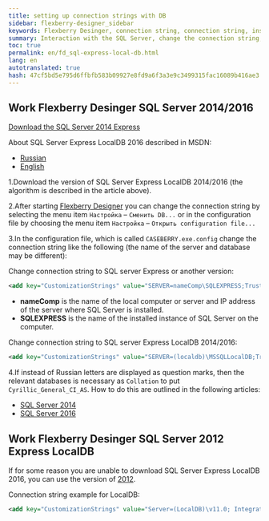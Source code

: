 ```yaml
---
title: setting up connection strings with DB
sidebar: flexberry-designer_sidebar
keywords: Flexberry Desinger, connection string, connection string, install, install, setup
summary: Interaction with the SQL Server, change the connection string, configure connection string
toc: true
permalink: en/fd_sql-express-local-db.html
lang: en
autotranslated: true
hash: 47cf5bd5e795d6ffbfb583b09927e8fd9a6f3a3e9c3499315fac16089b416ae3
---
```


## Work Flexberry Desinger SQL Server 2014/2016

[Download the SQL Server 2014 Express](https://www.microsoft.com/ru-ru/download/details.aspx?id=42299)

About SQL Server Express LocalDB 2016 described in MSDN:

* [Russian](http://msdn.microsoft.com/ru-ru/library/hh510202.aspx)
* [English](http://msdn.microsoft.com/en-us/library/hh510202.aspx)

1.Download the version of SQL Server Express LocalDB 2014/2016 (the algorithm is described in the article above).

2.After starting [Flexberry Designer](fd_flexberry-designer.html) you can change the connection string by selecting the menu item `Настройка` – `Сменить DB...` or in the configuration file by choosing the menu item `Настройка` – `Открыть configuration file...`

3.In the configuration file, which is called `CASEBERRY.exe.config` change the connection string like the following (the name of the server and database may be different):

Change connection string to SQL server Express or another version:

```xml
<add key="CustomizationStrings" value="SERVER=nameComp\SQLEXPRESS;Trusted_connection=yes;DATABASE=CaseLocalDB;"/>
```

* **nameComp** is the name of the local computer or server and IP address of the server where SQL Server is installed.
* **SQLEXPRESS** is the name of the installed instance of SQL Server on the computer.

Change connection string to SQL server Express LocalDB 2014/2016:

```xml
<add key="CustomizationStrings" value="SERVER=(localdb)\MSSQLLocalDB;Trusted_connection=yes;AttachDbFilename=|DataDirectory|\FlexberryDesigner.mdf;"/>
```

4.If instead of Russian letters are displayed as question marks, then the relevant databases is necessary as `Collation` to put `Cyrillic_General_CI_AS`. How to do this are outlined in the following articles:

* [SQL Server 2014](http://technet.microsoft.com/en-us/library/ms175835(v=sql.120).aspx)
* [SQL Server 2016](http://technet.microsoft.com/en-us/library/ms179254.aspx)

## Work Flexberry Desinger SQL Server 2012 Express LocalDB

If for some reason you are unable to download SQL Server Express LocalDB 2016, you can use the version of [2012](http://www.microsoft.com/ru-ru/download/details.aspx?id=35579).

Connection string example for LоcalDB:

```xml
<add key="CustomizationStrings" value="Server=(LocalDB)\v11.0; Integrated Security=true;AttachDbFilename=|DataDirectory|\FlexberryDesigner.mdf;"/>
```



